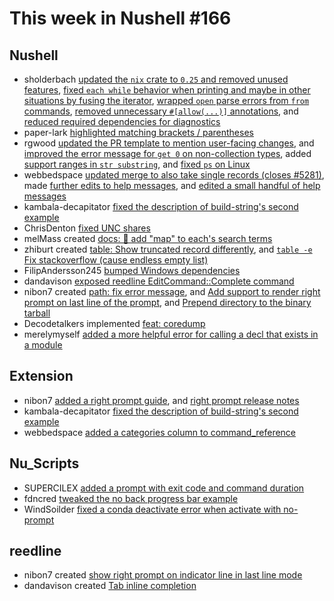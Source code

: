 # This week in Nushell #166

## Nushell

- sholderbach [updated the `nix` crate to `0.25` and removed unused features](https://github.com/nushell/nushell/pull/6924), [fixed `each while` behavior when printing and maybe in other situations by fusing the iterator](https://github.com/nushell/nushell/pull/6897), [wrapped `open` parse errors from `from` commands](https://github.com/nushell/nushell/pull/6877), [removed unnecessary `#[allow(...)]` annotations](https://github.com/nushell/nushell/pull/6870), and [reduced required dependencies for diagnostics](https://github.com/nushell/nushell/pull/6648)
- paper-lark [highlighted matching brackets / parentheses](https://github.com/nushell/nushell/pull/6655)
- rgwood [updated the PR template to mention user-facing changes](https://github.com/nushell/nushell/pull/6923), and [improved the error message for `get 0` on non-collection types](https://github.com/nushell/nushell/pull/6892), added [support ranges in `str substring`](https://github.com/nushell/nushell/pull/6867), and [fixed `ps` on Linux](https://github.com/nushell/nushell/pull/6858)
- webbedspace [updated merge to also take single records (closes #5281)](https://github.com/nushell/nushell/pull/6919), made [further edits to help messages](https://github.com/nushell/nushell/pull/6913), and [edited a small handful of help messages](https://github.com/nushell/nushell/pull/6868)
- kambala-decapitator [fixed the description of build-string's second example](https://github.com/nushell/nushell/pull/6912)
- ChrisDenton [fixed UNC shares](https://github.com/nushell/nushell/pull/6824)
- melMass created [docs: 📝 add "map" to each's search terms](https://github.com/nushell/nushell/pull/6903)
- zhiburt created [table: Show truncated record differently](https://github.com/nushell/nushell/pull/6884), and [`table -e` Fix stackoverflow (cause endless empty list)](https://github.com/nushell/nushell/pull/6847)
- FilipAndersson245 [bumped Windows dependencies](https://github.com/nushell/nushell/pull/6865)
- dandavison [exposed reedline EditCommand::Complete command](https://github.com/nushell/nushell/pull/6863)
- nibon7 created [path: fix error message](https://github.com/nushell/nushell/pull/6860), and [Add support to render right prompt on last line of the prompt](https://github.com/nushell/nushell/pull/6781), and [Prepend directory to the binary tarball](https://github.com/nushell/nushell/pull/6701)
- Decodetalkers implemented [feat: coredump](https://github.com/nushell/nushell/pull/6791)
- merelymyself [added a more helpful error for calling a decl that exists in a module](https://github.com/nushell/nushell/pull/6752)

## Extension

- nibon7 [added a right prompt guide](https://github.com/nushell/nushell.github.io/pull/651), and [right prompt release notes](https://github.com/nushell/nushell.github.io/pull/650)
- kambala-decapitator [fixed the description of build-string's second example](https://github.com/nushell/nushell.github.io/pull/649)
- webbedspace [added a categories column to command_reference](https://github.com/nushell/nushell.github.io/pull/646)

## Nu_Scripts

- SUPERCILEX [added a prompt with exit code and command duration](https://github.com/nushell/nu_scripts/pull/309)
- fdncred [tweaked the no back progress bar example](https://github.com/nushell/nu_scripts/pull/308)
- WindSoilder [fixed a conda deactivate error when activate with no-prompt](https://github.com/nushell/nu_scripts/pull/307)

## reedline

- nibon7 created [show right prompt on indicator line in last line mode](https://github.com/nushell/reedline/pull/501)
- dandavison created [Tab inline completion](https://github.com/nushell/reedline/pull/498)
